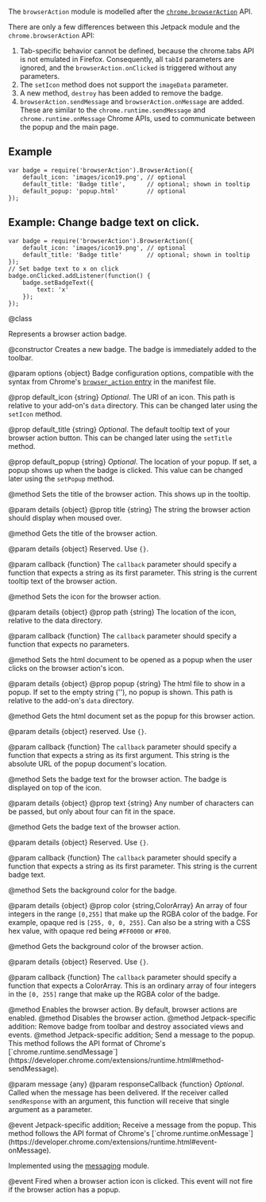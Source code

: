 The `browserAction` module is modelled after the [`chrome.browserAction`](https://developer.chrome.com/extensions/browserAction.html) API.

There are only a few differences between this Jetpack module and the `chrome.browserAction` API:

1. Tab-specific behavior cannot be defined, because the chrome.tabs API is not emulated in Firefox.
   Consequently, all `tabId` parameters are ignored, and the `browserAction.onClicked` is triggered
   without any parameters.
2. The `setIcon` method does not support the `imageData` parameter.
3. A new method, `destroy` has been added to remove the badge.
4. `browserAction.sendMessage` and `browserAction.onMessage` are added. These are similar to
   the  `chrome.runtime.sendMessage` and `chrome.runtime.onMessage` Chrome APIs, used to communicate
   between the popup and the main page.

## Example

    var badge = require('browserAction').BrowserAction({
        default_icon: 'images/icon19.png', // optional
        default_title: 'Badge title',      // optional; shown in tooltip
        default_popup: 'popup.html'        // optional
    });

## Example: Change badge text on click.

    var badge = require('browserAction').BrowserAction({
        default_icon: 'images/icon19.png', // optional
        default_title: 'Badge title'       // optional; shown in tooltip
    });
    // Set badge text to x on click
    badge.onClicked.addListener(function() {
        badge.setBadgeText({
            text: 'x'
        });
    });

<api name="BrowserAction">
@class

Represents a browser action badge.

<api name="BrowserAction">
@constructor
Creates a new badge. The badge is immediately added to the toolbar.

@param options {object}
  Badge configuration options, compatible with the syntax from Chrome's
  [`browser_action` entry](https://developer.chrome.com/extensions/browserAction.html#manifest) in the manifest file.

  @prop default_icon {string}
    *Optional*.
    The URI of an icon. This path is relative to your add-on's `data` directory.
    This can be changed later using the `setIcon` method.

  @prop default_title {string}
    *Optional*.
    The default tooltip text of your browser action button. This can be changed
    later using the `setTitle` method.

  @prop default_popup {string}
    *Optional*.
    The location of your popup. If set, a popup shows up when the badge is clicked.
    This value can be changed later using the `setPopup` method.

</api>

<api name="setTitle">
@method
  Sets the title of the browser action. This shows up in the tooltip.

  @param details {object}
    @prop title {string}
      The string the browser action should display when moused over.
</api>

<api name="getTitle">
@method
  Gets the title of the browser action.

  @param details {object}
    Reserved. Use `{}`.

  @param callback {function}
    The `callback` parameter should specify a function that expects a
    string as its first parameter. This string is the current tooltip
    text of the browser action.

</api>

<api name="setIcon">
@method
  Sets the icon for the browser action.

  @param details {object}
    @prop path {string}
      The location of the icon, relative to the data directory.

  @param callback {function}
    The `callback` parameter should specify a function that expects no parameters.
    
</api>

<api name="setPopup">
@method
  Sets the html document to be opened as a popup when the user clicks on the browser action's icon.

  @param details {object}
    @prop popup {string}
      The html file to show in a popup. If set to the empty string (''), no popup is shown.
      This path is relative to the add-on's `data` directory.

</api>

<api name="getPopup">
@method
  Gets the html document set as the popup for this browser action.

  @param details {object}
    reserved. Use `{}`.

  @param callback {function}
    The `callback` parameter should specify a function that expects a
    string as its first argument. This string is the absolute URL
    of the popup document's location.

</api>

<api name="setBadgeText">
@method
  Sets the badge text for the browser action. The badge is displayed on top of the icon.

  @param details {object}
    @prop text {string}
      Any number of characters can be passed, but only about four can fit in the space.

</api>

<api name="getBadgeText">
@method
  Gets the badge text of the browser action.

  @param details {object}
    Reserved. Use `{}`.

  @param callback {function}
    The `callback` parameter should specify a function that expects a
    string as its first parameter. This string is the current badge text.

</api>

<api name="setBadgeBackgroundColor">
@method
  Sets the background color for the badge.

  @param details {object}
    @prop color {string,ColorArray}
      An array of four integers in the range `[0,255]` that make up the RGBA color
      of the badge. For example, opaque red is `[255, 0, 0, 255]`. Can also be a
      string with a CSS hex value, with opaque red being `#FF0000` or `#F00`.

</api>

<api name="getBadgeBackgroundColor">
@method
  Gets the background color of the browser action.

  @param details {object}
    Reserved. Use `{}`.

  @param callback {function}
    The `callback` parameter should specify a function that expects a
    ColorArray. This is an ordinary array of four integers in the `[0, 255]`
    range that make up the RGBA color of the badge.

</api>

<api name="enable">
@method
  Enables the browser action. By default, browser actions are enabled.

</api>

<api name="disable">
@method
  Disables the browser action.

</api>

<api name="destroy">
@method
  Jetpack-specific addition: Remove badge from toolbar and destroy associated views and events.
</api>

<api name="sendMessage">
@method
  Jetpack-specific addition; Send a message to the popup.  
  This method follows the API format of Chrome's
  [`chrome.runtime.sendMessage`](https://developer.chrome.com/extensions/runtime.html#method-sendMessage).

  @param message {any}
  @param responseCallback {function}
  *Optional*. Called when the message has been delivered. If the receiver called `sendResponse` with
  an argument, this function will receive that single argument as a parameter.
</api>

<api name="onMessage">
@event
  Jetpack-specific addition; Receive a message from the popup.
  This method follows the API format of Chrome's
  [`chrome.runtime.onMessage`](https://developer.chrome.com/extensions/runtime.html#event-onMessage).

  Implemented using the [messaging](messaging.html) module.
</api>

<api name="onClicked">
@event
  Fired when a browser action icon is clicked. This event will not fire if the browser action has a popup.
</api>

</api>
